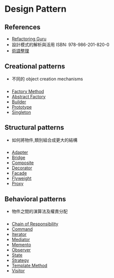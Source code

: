 # Design Pattern

## References

- [Refactoring Guru](https://refactoring.guru/design-patterns)
- 設計模式的解析與活用 ISBN: 978-986-201-820-0
- [術語整理](./Terms.md)

## Creational patterns

- 不同的 object creation mechanisms

### 

- [Factory Method](CreationalPatterns/FactoryMethod.md)
- [Abstract Factory]()
- [Builder]()
- [Prototype]()
- [Singleton]()

## Structural patterns

- 如何將物件,類別組合成更大的結構

### 

- [Adapter](StructuralPatterns/Adapter.md)
- [Bridge]()
- [Composite]()
- [Decorator]()
- [Facade]()
- [Flyweight]()
- [Proxy]()

## Behavioral patterns

- 物件之間的演算法及權責分配

### 

- [Chain of Responsibility]()
- [Command](BehavioralPatterns/Command.md)
- [Iterator]()
- [Mediator]()
- [Memento]()
- [Observer]()
- [State]()
- [Strategy]()
- [Template Method]()
- [Visitor]()